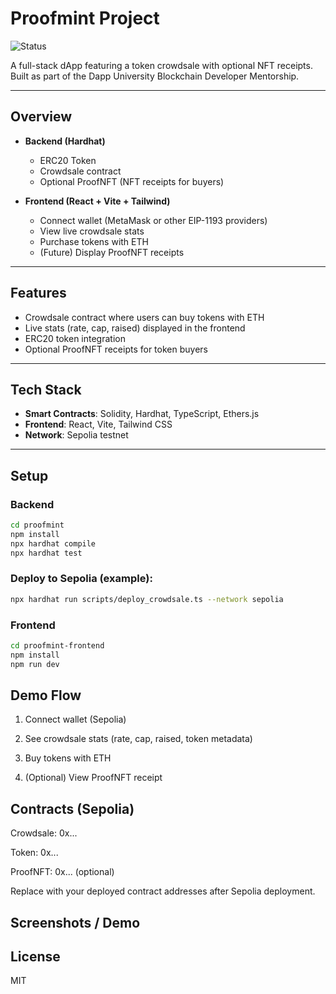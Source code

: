 # Proofmint Project

![Status](https://img.shields.io/badge/Status-In%20Progress-orange.svg)

A full-stack dApp featuring a token crowdsale with optional NFT receipts.  
Built as part of the Dapp University Blockchain Developer Mentorship.

---

## Overview
- **Backend (Hardhat)**  
  - ERC20 Token  
  - Crowdsale contract  
  - Optional ProofNFT (NFT receipts for buyers)  

- **Frontend (React + Vite + Tailwind)**  
  - Connect wallet (MetaMask or other EIP-1193 providers)  
  - View live crowdsale stats  
  - Purchase tokens with ETH  
  - (Future) Display ProofNFT receipts  

---


## Features
- Crowdsale contract where users can buy tokens with ETH
- Live stats (rate, cap, raised) displayed in the frontend
- ERC20 token integration
- Optional ProofNFT receipts for token buyers

---

## Tech Stack
- **Smart Contracts**: Solidity, Hardhat, TypeScript, Ethers.js  
- **Frontend**: React, Vite, Tailwind CSS  
- **Network**: Sepolia testnet  

---

## Setup

### Backend
```bash
cd proofmint
npm install
npx hardhat compile
npx hardhat test
```

### Deploy to Sepolia (example):
```bash
npx hardhat run scripts/deploy_crowdsale.ts --network sepolia
```

### Frontend
```bash
cd proofmint-frontend
npm install
npm run dev
```

## Demo Flow

1. Connect wallet (Sepolia)

2. See crowdsale stats (rate, cap, raised, token metadata)

3. Buy tokens with ETH

4. (Optional) View ProofNFT receipt

## Contracts (Sepolia)

Crowdsale: 0x...

Token: 0x...

ProofNFT: 0x... (optional)

Replace with your deployed contract addresses after Sepolia deployment.

## Screenshots / Demo

## License

MIT
